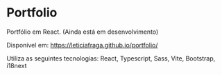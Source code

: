 # Portfolio

Portfólio em React. (Ainda está em desenvolvimento)

Disponível em: https://leticiafraga.github.io/portfolio/

Utiliza as seguintes tecnologias: React, Typescript, Sass, Vite, Bootstrap, i18next
